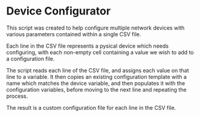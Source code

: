 # Device Configurator

This script was created to help configure multiple network devices with various parameters contained within a single CSV file.

Each line in the CSV file represents a pysical device which needs configuring, with each non-empty cell containing a value we wish to add to a configuration file. 

The script reads each line of the CSV file, and assigns each value on that line to a variable. It then copies an existing configuration template with a name which matches the device variable, and then populates it with the configuration variables, before moving
to the next line and repeating the process. 

The result is a custom configuration file for each line in the CSV file.
